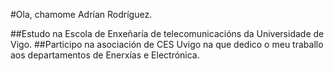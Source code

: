 #Ola, chamome Adrían Rodríguez.

##Estudo na Escola de Enxeñaría de telecomunicacións da Universidade de Vigo.
##Participo na asociación de CES Uvigo na que dedico o meu traballo aos departamentos de Enerxías e Electrónica.
